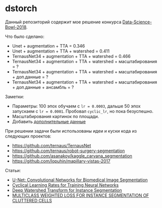 # dstorch

Данный репозиторий содержит мое решение конкурса [Data-Science-Bowl-2018](https://www.kaggle.com/c/data-science-bowl-2018).

Что было сделано:
- Unet + augmentation + TTA = 0.346
- Unet + augmentation + TTA + watershed = 0.411
- TernausNet34 + augmentation + TTA + watershed = 0.466
- TernausNet34 + augmentation + TTA + watershed + масштабирования = ?
- TernausNet34 + augmentation + TTA + watershed + масштабирования + доп.данные = ?
- TernausNet34 + augmentation + TTA + watershed + масштабирования + доп.данные + ансамбль = ?


Заметки:
- Параметры: 100 эпох обучаем с `lr = 0.0003`, дальше 50 эпох запускаем с `lr = 0.0001`. Пробовал `cyclic_lr`, но пока безуспешно.
- Масштабирования картинок по площади.
- Добавить [дополнительные данные](https://www.kaggle.com/voglinio/external-h-e-data-with-mask-annotations)


При решении задачи были использованы идеи и куски кода из следующих проектов:
- https://github.com/ternaus/TernausNet
- https://github.com/ternaus/robot-surgery-segmentation
- https://github.com/asanakoy/kaggle_carvana_segmentation
- https://github.com/lopuhin/mapillary-vistas-2017

Статьи:
- [U-Net: Convolutional Networks for Biomedical Image Segmentation](https://arxiv.org/abs/1505.04597)
- [Cyclical Learning Rates for Training Neural Networks](https://arxiv.org/abs/1506.01186)
- [Deep Watershed Transform for Instance Segmentation](https://arxiv.org/abs/1611.08303)
- [MULTICLASS WEIGHTED LOSS FOR INSTANCE SEGMENTATION OF CLUTTERED CELLS](https://arxiv.org/abs/1802.07465)
